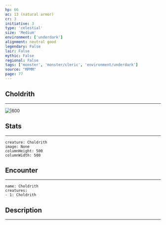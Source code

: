 ```yaml
---
hp: 66
ac: 13 (natural armor)
cr: 3
initiative: 3
type: 'celestial'    
size: 'Medium'
environment: ['underdark']
alignment: neutral good
legendary: False
lair: False
mythic: False
regional: False
tags: ['monster', 'monster/cleric', 'environment/underdark']
source: "MPMM"
page: 77
---
```


## Choldrith
---

![|600](D:/Program%20Files/5e.tools/img/bestiary/MPMM/Choldrith.webp)

## Stats
---

```statblock
creature: Choldrith
image: None
columnHeight: 500
columnWidth: 500
```

## Encounter
---

```encounter-table
name: Choldrith
creatures:
- 1: Choldrith
```

## Description
---




